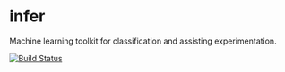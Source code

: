 infer
=====

Machine learning toolkit for classification and assisting experimentation.

[![Build Status](https://travis-ci.org/bwbaugh/infer.png?branch=master)](https://travis-ci.org/bwbaugh/infer)

